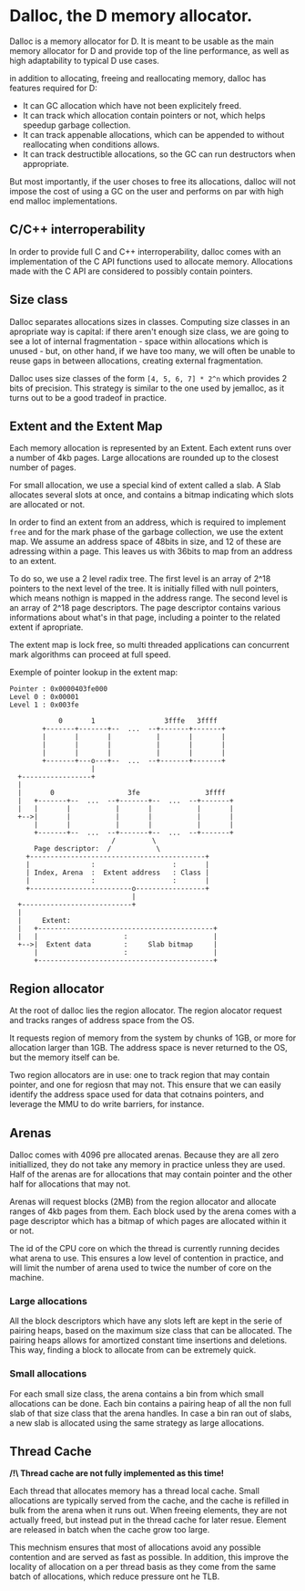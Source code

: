 # Dalloc, the D memory allocator.

Dalloc is a memory allocator for D. It is meant to be usable as the main memory
allocator for D and provide top of the line performance, as well as high
adaptability to typical D use cases.

in addition to allocating, freeing and reallocating memory, dalloc has features
required for D:

- It can GC allocation which have not been explicitely freed.
- It can track which allocation contain pointers or not, which helps speedup
  garbage collection.
- It can track appenable allocations, which can be appended to without
  reallocating when conditions allows.
- It can track destructible allocations, so the GC can run destructors when
  appropriate.

But most importantly, if the user choses to free its allocations, dalloc will
not impose the cost of using a GC on the user and performs on par with high end
malloc implementations.

## C/C++ interroperability

In order to provide full C and C++ interroperability, dalloc comes with an
implementation of the C API functions used to allocate memory. Allocations made
with the C API are considered to possibly contain pointers.

## Size class

Dalloc separates allocations sizes in classes. Computing size classes in an
apropriate way is capital: if there aren't enough size class, we are going to
see a lot of internal fragmentation - space within allocations which is unused -
but, on other hand, if we have too many, we will often be unable to reuse gaps
in between allocations, creating external fragmentation.

Dalloc uses size classes of the form `[4, 5, 6, 7] * 2^n` which provides 2 bits
of precision. This strategy is similar to the one used by jemalloc, as it turns
out to be a good tradeof in practice.

## Extent and the Extent Map

Each memory allocation is represented by an Extent. Each extent runs over a
number of 4kb pages. Large allocations are rounded up to the closest number of
pages.

For small allocation, we use a special kind of extent called a slab. A Slab
allocates several slots at once, and contains a bitmap indicating which slots
are allocated or not.

In order to find an extent from an address, which is required to implement
`free` and for the mark phase of the garbage collection, we use the extent map.
We assume an address space of 48bits in size, and 12 of these are adressing
within a page. This leaves us with 36bits to map from an address to an extent.

To do so, we use a 2 level radix tree. The first level is an array of 2^18
pointers to the next level of the tree. It is initially filled with null
pointers, which means nothign is mapped in the address range. The second level
is an array of 2^18 page descriptors. The page descriptor contains various
informations about what's in that page, including a pointer to the related
extent if apropriate.

The extent map is lock free, so multi threaded applications can concurrent mark
algorithms can proceed at full speed.

Exemple of pointer lookup in the extent map:

```
Pointer : 0x0000403fe000
Level 0 : 0x00001
Level 1 : 0x003fe

            0       1                 3fffe   3ffff
        +-------+-------+--  ...  --+-------+-------+
        |       |       |           |       |       |
        |       |       |           |       |       |
        |       |       |           |       |       |
        +-------+---o---+--  ...  --+-------+-------+
                    |
  +-----------------+
  |
  |       0                  3fe                3ffff
  |   +-------+--  ...  --+-------+--  ...  --+-------+
  |   |       |           |       |           |       |
  +-->|       |           |       |           |       |
      |       |           |       |           |       |
      +-------+--  ...  --+-------+--  ...  --+-------+
                         /         \
      Page descriptor:  /           \
    +-------------------------------------------+
    |               :                   :       |
    | Index, Arena  :  Extent address   : Class |
    |               :                   :       |
    +-------------------------o-----------------+
                              |
  +---------------------------+
  |
  |     Extent:
  |   +-------------------------------------------+
  |   |                     :                     |
  +-->|  Extent data        :     Slab bitmap     |
      |                     :                     |
      +-------------------------------------------+
```

## Region allocator

At the root of dalloc lies the region allocator. The region alocator request and
tracks ranges of address space from the OS.

It requests region of memory from the system by chunks of 1GB, or more for
allocation larger than 1GB. The address space is never returned to the OS, but
the memory itself can be.

Two region allocators are in use: one to track region that may contain pointer,
and one for regiosn that may not. This ensure that we can easily identify the
address space used for data that cotnains pointers, and leverage the MMU to do
write barriers, for instance.

## Arenas

Dalloc comes with 4096 pre allocated arenas. Because they are all zero
initiallized, they do not take any memory in practice unless they are used. Half
of the arenas are for allocations that may contain pointer and the other half
for allocations that may not.

Arenas will request blocks (2MB) from the region allocator and allocate ranges
of 4kb pages from them. Each block used by the arena comes with a page
descriptor which has a bitmap of which pages are allocated within it or not.

The id of the CPU core on which the thread is currently running decides what
arena to use. This ensures a low level of contention in practice, and will limit
the number of arena used to twice the number of core on the machine.

### Large allocations

All the block descriptors which have any slots left are kept in the serie of
pairing heaps, based on the maximum size class that can be allocated. The
pairing heaps allows for amortized constant time insertions and deletions. This
way, finding a block to allocate from can be extremely quick.

### Small allocations

For each small size class, the arena contains a bin from which small allocations
can be done. Each bin contains a pairing heap of all the non full slab of that
size class that the arena handles. In case a bin ran out of slabs, a new slab is
allocated using the same strategy as large allocations.

## Thread Cache

**/!\ Thread cache are not fully implemented as this time!**

Each thread that allocates memory has a thread local cache. Small allocations
are typically served from the cache, and the cache is refilled in bulk from the
arena when it runs out. When freeing elements, they are not actually freed, but
instead put in the thread cache for later resue. Element are released in batch
when the cache grow too large.

This mechnism ensures that most of allocations avoid any possible contention and
are served as fast as possible. In addition, this improve the locality of
allocation on a per thread basis as they come from the same batch of
allocations, which reduce pressure ont he TLB.
